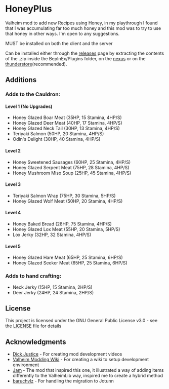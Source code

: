 # HoneyPlus  
Valheim mod to add new Recipes using Honey, in my playthrough I found that I was accumulating far too much honey and this mod was to try to use that honey in other ways. I'm open to any suggestions.  
  
MUST be installed on both the client and the server  
  
Can be installed either through the [releases](https://github.com/OhhLoz/HoneyPlus/releases) page by extracting the contents of the .zip inside the BepInEx/Plugins folder, on the [nexus](https://www.nexusmods.com/valheim/mods/2063) or on the [thunderstore](https://valheim.thunderstore.io/package/OhhLoz/HoneyPlus/)(recommended).  
  
## Additions
### Adds to the Cauldron:  

#### Level 1 (No Upgrades)
* Honey Glazed Boar Meat (35HP, 15 Stamina, 4HP/S)  
* Honey Glazed Deer Meat (40HP, 17 Stamina, 4HP/S)  
* Honey Glazed Neck Tail (30HP, 13 Stamina, 4HP/S)  
* Teriyaki Salmon (50HP, 20 Stamina, 4HP/S)  
* Odin's Delight (30HP, 40 Stamina, 4HP/S)  
#### Level 2  
* Honey Sweetened Sausages (60HP, 25 Stamina, 4HP/S)  
* Honey Glazed Serpent Meat (75HP, 28 Stamina, 4HP/S)  
* Honey Mushroom Miso Soup (25HP, 45 Stamina, 4HP/S)  
#### Level 3  
* Teriyaki Salmon Wrap (75HP, 30 Stamina, 5HP/S)  
* Honey Glazed Wolf Meat (50HP, 20 Stamina, 4HP/S)  
#### Level 4  
* Honey Baked Bread (28HP, 75 Stamina, 4HP/S)  
* Honey Glazed Lox Meat (55HP, 20 Stamina, 5HP/S)  
* Lox Jerky (32HP, 32 Stamina, 4HP/S)  
#### Level 5
* Honey Glazed Hare Meat (65HP, 25 Stamina, 6HP/S)  
* Honey Glazed Seeker Meat (65HP, 25 Stamina, 6HP/S)  
  
### Adds to hand crafting:  
* Neck Jerky (15HP, 15 Stamina, 2HP/S)  
* Deer Jerky (24HP, 24 Stamina, 2HP/S)  
  
## License  
  
This project is licensed under the GNU General Public License v3.0 - see the [LICENSE](https://github.com/OhhLoz/HoneyPlus/blob/master/LICENSE) file for details  
  
## Acknowledgments  
  
* [Dick Justice](https://www.youtube.com/channel/UCQmgRGWDJFXVYoin2UzUt7Q) - For creating mod development videos  
* [Valheim Modding Wiki](https://github.com/Valheim-Modding/Wiki/wiki) - For creating a wiki to setup development environment  
* [Jam](https://github.com/RandyKnapp/ValheimMods/tree/main/Jam) - The mod that inspired this one, it illustrated a way of adding items differently to the ValheimLib way, inspired me to create a hybrid method  
* [baruchvlz](https://github.com/baruchvlz) - For handling the migration to Jotunn  